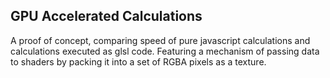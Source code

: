 ## GPU Accelerated Calculations

A proof of concept, comparing speed of pure javascript calculations and calculations executed as glsl code. Featuring a mechanism of passing data to shaders by packing it into a set of RGBA pixels as a texture.
